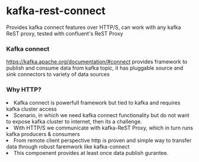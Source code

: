 # kafka-rest-connect
Provides kafka connect features over HTTP/S, can work with any kafka ReST proxy, tested with confluent's ReST Proxy

### Kafka connect 
https://kafka.apache.org/documentation/#connect provides framework to publish and consume data from kafka topic, it has pluggable 
source and sink connectors to variety of data sources

### Why HTTP?
<li>Kafka connect is powerfull framework but tied to kafka and requires kafka cluster access
<li>Scenario, in which we need kafka connect functionality but do not want to expose kafka cluster to internet, then its a challenge.
<li>With HTTP/S we communicate with kafka-ReST Proxy, which in turn runs kafka producers & consumers
<li>From remote client perspective http is proven and simple way to transfer data through robust faremwork like kafka-connect
<li> This compoenent provides at least once data publish gurantee. 


